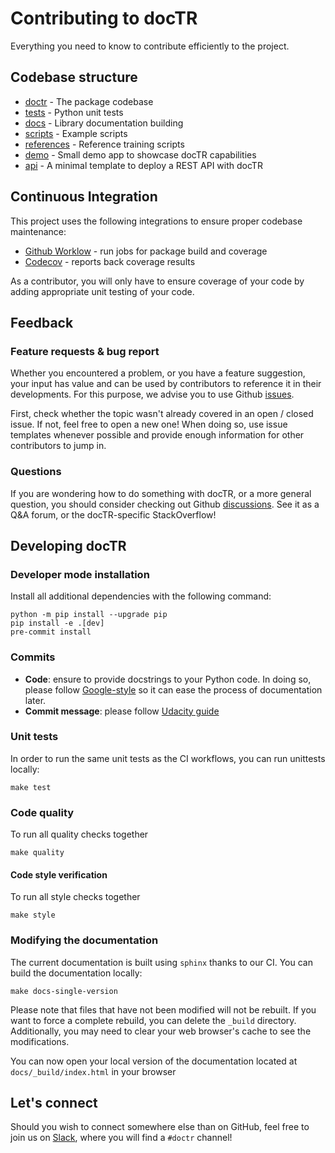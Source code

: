 # Contributing to docTR

Everything you need to know to contribute efficiently to the project.

## Codebase structure

- [doctr](https://github.com/mindee/doctr/blob/main/doctr) - The package codebase
- [tests](https://github.com/mindee/doctr/blob/main/tests) - Python unit tests
- [docs](https://github.com/mindee/doctr/blob/main/docs) - Library documentation building
- [scripts](https://github.com/mindee/doctr/blob/main/scripts) - Example scripts
- [references](https://github.com/mindee/doctr/blob/main/references) - Reference training scripts
- [demo](https://github.com/mindee/doctr/blob/main/demo) - Small demo app to showcase docTR capabilities
- [api](https://github.com/mindee/doctr/blob/main/api) - A minimal template to deploy a REST API with docTR

## Continuous Integration

This project uses the following integrations to ensure proper codebase maintenance:

- [Github Worklow](https://help.github.com/en/actions/configuring-and-managing-workflows/configuring-a-workflow) - run jobs for package build and coverage
- [Codecov](https://codecov.io/) - reports back coverage results

As a contributor, you will only have to ensure coverage of your code by adding appropriate unit testing of your code.

## Feedback

### Feature requests & bug report

Whether you encountered a problem, or you have a feature suggestion, your input has value and can be used by contributors to reference it in their developments. For this purpose, we advise you to use Github [issues](https://github.com/mindee/doctr/issues).

First, check whether the topic wasn't already covered in an open / closed issue. If not, feel free to open a new one! When doing so, use issue templates whenever possible and provide enough information for other contributors to jump in.

### Questions

If you are wondering how to do something with docTR, or a more general question, you should consider checking out Github [discussions](https://github.com/mindee/doctr/discussions). See it as a Q&A forum, or the docTR-specific StackOverflow!

## Developing docTR

### Developer mode installation

Install all additional dependencies with the following command:

```shell
python -m pip install --upgrade pip
pip install -e .[dev]
pre-commit install
```

### Commits

- **Code**: ensure to provide docstrings to your Python code. In doing so, please follow [Google-style](https://sphinxcontrib-napoleon.readthedocs.io/en/latest/example_google.html) so it can ease the process of documentation later.
- **Commit message**: please follow [Udacity guide](http://udacity.github.io/git-styleguide/)

### Unit tests

In order to run the same unit tests as the CI workflows, you can run unittests locally:

```shell
make test
```

### Code quality

To run all quality checks together

```shell
make quality
```

#### Code style verification

To run all style checks together

```shell
make style
```

### Modifying the documentation

The current documentation is built using `sphinx` thanks to our CI.
You can build the documentation locally:

```shell
make docs-single-version
```

Please note that files that have not been modified will not be rebuilt. If you want to force a complete rebuild, you can delete the `_build` directory. Additionally, you may need to clear your web browser's cache to see the modifications.

You can now open your local version of the documentation located at `docs/_build/index.html` in your browser

## Let's connect

Should you wish to connect somewhere else than on GitHub, feel free to join us on [Slack](https://join.slack.com/t/mindee-community/shared_invite/zt-uzgmljfl-MotFVfH~IdEZxjp~0zldww), where you will find a `#doctr` channel!
